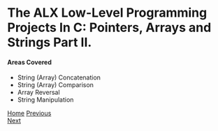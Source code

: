 # The ALX Low-Level Programming Projects In C: Pointers, Arrays and Strings Part II.

#### Areas Covered
* String (Array) Concatenation
* String (Array) Comparison
* Array Reversal
* String Manipulation



[Home](/../../)
[Previous](../0x05-pointers_arrays_strings/)                                   
[Next](../0x07-pointers_arrays_strings/)
